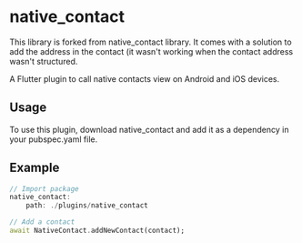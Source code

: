 # native_contact

This library is forked from native_contact library. It comes with a solution to add the address in the contact (it wasn't working when the contact address wasn't structured.

A Flutter plugin to call native contacts view on Android and iOS devices.

## Usage

To use this plugin, download native_contact and add it as a dependency in your pubspec.yaml file.

## Example

``` dart
// Import package
native_contact:
    path: ./plugins/native_contact

// Add a contact
await NativeContact.addNewContact(contact);

```
